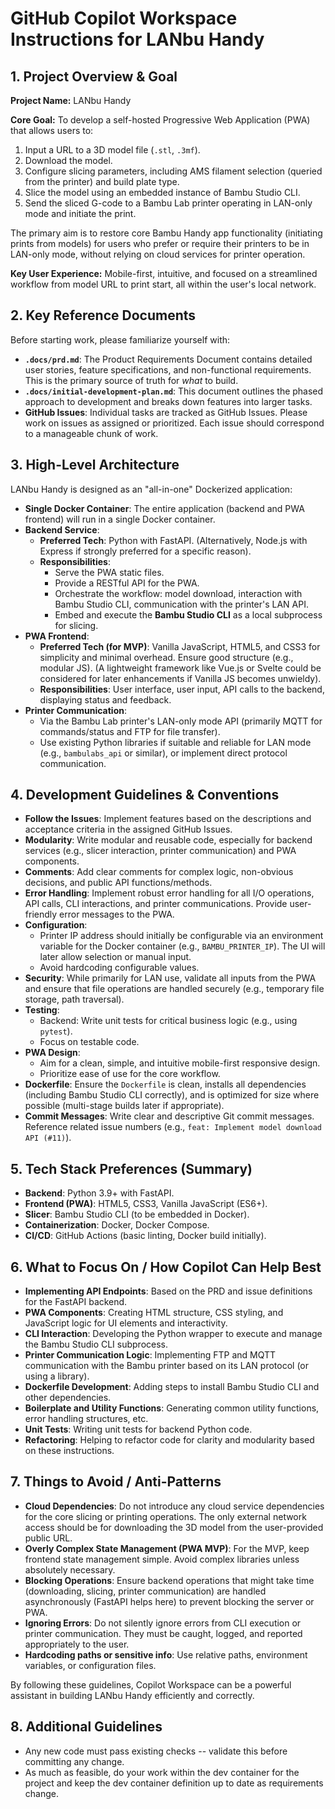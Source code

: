 # GitHub Copilot Workspace Instructions for LANbu Handy

## 1. Project Overview & Goal

**Project Name:** LANbu Handy

**Core Goal:** To develop a self-hosted Progressive Web Application (PWA) that allows users to:
1.  Input a URL to a 3D model file (`.stl`, `.3mf`).
2.  Download the model.
3.  Configure slicing parameters, including AMS filament selection (queried from the printer) and build plate type.
4.  Slice the model using an embedded instance of Bambu Studio CLI.
5.  Send the sliced G-code to a Bambu Lab printer operating in LAN-only mode and initiate the print.

The primary aim is to restore core Bambu Handy app functionality (initiating prints from models) for users who prefer or require their printers to be in LAN-only mode, without relying on cloud services for printer operation.

**Key User Experience:** Mobile-first, intuitive, and focused on a streamlined workflow from model URL to print start, all within the user's local network.

## 2. Key Reference Documents

Before starting work, please familiarize yourself with:
* **`.docs/prd.md`**: The Product Requirements Document contains detailed user stories, feature specifications, and non-functional requirements. This is the primary source of truth for *what* to build.
* **`.docs/initial-development-plan.md`**: This document outlines the phased approach to development and breaks down features into larger tasks.
* **GitHub Issues**: Individual tasks are tracked as GitHub Issues. Please work on issues as assigned or prioritized. Each issue should correspond to a manageable chunk of work.

## 3. High-Level Architecture

LANbu Handy is designed as an "all-in-one" Dockerized application:

* **Single Docker Container**: The entire application (backend and PWA frontend) will run in a single Docker container.
* **Backend Service**:
    * **Preferred Tech**: Python with FastAPI. (Alternatively, Node.js with Express if strongly preferred for a specific reason).
    * **Responsibilities**:
        * Serve the PWA static files.
        * Provide a RESTful API for the PWA.
        * Orchestrate the workflow: model download, interaction with Bambu Studio CLI, communication with the printer's LAN API.
        * Embed and execute the **Bambu Studio CLI** as a local subprocess for slicing.
* **PWA Frontend**:
    * **Preferred Tech (for MVP)**: Vanilla JavaScript, HTML5, and CSS3 for simplicity and minimal overhead. Ensure good structure (e.g., modular JS). (A lightweight framework like Vue.js or Svelte could be considered for later enhancements if Vanilla JS becomes unwieldy).
    * **Responsibilities**: User interface, user input, API calls to the backend, displaying status and feedback.
* **Printer Communication**:
    * Via the Bambu Lab printer's LAN-only mode API (primarily MQTT for commands/status and FTP for file transfer).
    * Use existing Python libraries if suitable and reliable for LAN mode (e.g., `bambulabs_api` or similar), or implement direct protocol communication.

## 4. Development Guidelines & Conventions

* **Follow the Issues**: Implement features based on the descriptions and acceptance criteria in the assigned GitHub Issues.
* **Modularity**: Write modular and reusable code, especially for backend services (e.g., slicer interaction, printer communication) and PWA components.
* **Comments**: Add clear comments for complex logic, non-obvious decisions, and public API functions/methods.
* **Error Handling**: Implement robust error handling for all I/O operations, API calls, CLI interactions, and printer communications. Provide user-friendly error messages to the PWA.
* **Configuration**:
    * Printer IP address should initially be configurable via an environment variable for the Docker container (e.g., `BAMBU_PRINTER_IP`). The UI will later allow selection or manual input.
    * Avoid hardcoding configurable values.
* **Security**: While primarily for LAN use, validate all inputs from the PWA and ensure that file operations are handled securely (e.g., temporary file storage, path traversal).
* **Testing**:
    * Backend: Write unit tests for critical business logic (e.g., using `pytest`).
    * Focus on testable code.
* **PWA Design**:
    * Aim for a clean, simple, and intuitive mobile-first responsive design.
    * Prioritize ease of use for the core workflow.
* **Dockerfile**: Ensure the `Dockerfile` is clean, installs all dependencies (including Bambu Studio CLI correctly), and is optimized for size where possible (multi-stage builds later if appropriate).
* **Commit Messages**: Write clear and descriptive Git commit messages. Reference related issue numbers (e.g., `feat: Implement model download API (#11)`).

## 5. Tech Stack Preferences (Summary)

* **Backend**: Python 3.9+ with FastAPI.
* **Frontend (PWA)**: HTML5, CSS3, Vanilla JavaScript (ES6+).
* **Slicer**: Bambu Studio CLI (to be embedded in Docker).
* **Containerization**: Docker, Docker Compose.
* **CI/CD**: GitHub Actions (basic linting, Docker build initially).

## 6. What to Focus On / How Copilot Can Help Best

* **Implementing API Endpoints**: Based on the PRD and issue definitions for the FastAPI backend.
* **PWA Components**: Creating HTML structure, CSS styling, and JavaScript logic for UI elements and interactivity.
* **CLI Interaction**: Developing the Python wrapper to execute and manage the Bambu Studio CLI subprocess.
* **Printer Communication Logic**: Implementing FTP and MQTT communication with the Bambu printer based on its LAN protocol (or using a library).
* **Dockerfile Development**: Adding steps to install Bambu Studio CLI and other dependencies.
* **Boilerplate and Utility Functions**: Generating common utility functions, error handling structures, etc.
* **Unit Tests**: Writing unit tests for backend Python code.
* **Refactoring**: Helping to refactor code for clarity and modularity based on these instructions.

## 7. Things to Avoid / Anti-Patterns

* **Cloud Dependencies**: Do not introduce any cloud service dependencies for the core slicing or printing operations. The only external network access should be for downloading the 3D model from the user-provided public URL.
* **Overly Complex State Management (PWA MVP)**: For the MVP, keep frontend state management simple. Avoid complex libraries unless absolutely necessary.
* **Blocking Operations**: Ensure backend operations that might take time (downloading, slicing, printer communication) are handled asynchronously (FastAPI helps here) to prevent blocking the server or PWA.
* **Ignoring Errors**: Do not silently ignore errors from CLI execution or printer communication. They must be caught, logged, and reported appropriately to the user.
* **Hardcoding paths or sensitive info**: Use relative paths, environment variables, or configuration files.

By following these guidelines, Copilot Workspace can be a powerful assistant in building LANbu Handy efficiently and correctly.

## 8. Additional Guidelines

* Any new code must pass existing checks -- validate this before committing any change.
* As much as feasible, do your work within the dev container for the project and keep the dev container definition up to date as requirements change.
